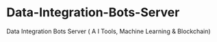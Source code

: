 # Data-Integration-Bots-Server
Data Integration Bots Server ( A I Tools, Machine Learning &amp; Blockchain)
